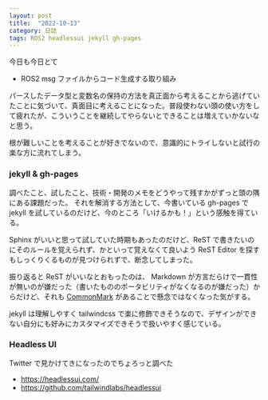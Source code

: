 ```yaml
---
layout: post
title:  "2022-10-13"
category: 日誌
tags: ROS2 headlessui jekyll gh-pages
---
```


今日も今日とて

* ROS2 msg ファイルからコード生成する取り組み

パースしたデータ型と変数名の保持の方法を真正面から考えることから逃げていたことに気づいて、真面目に考えることになった。普段使わない頭の使い方をして疲れたが、こういうことを継続してやらないとできることは増えていかないなと思う。

根が難しいことを考えることが好きでないので、意識的にトライしないと試行の楽な方に流れてしまう。


### jekyll & gh-pages

調べたこと、試したこと、技術・開発のメモをどうやって残すかがずっと頭の隅にある課題だった。
それを解消する方法として、今書いている gh-pages で jekyll を試しているのだけど、今のところ「いけるかも！」という感触を得ている。

Sphinx がいいと思って試していた時期もあったのだけど、ReST で書きたいのにそのルールを覚えられず、かといって覚えなくて良いよう ReST Editor を探すもしっくりくるものが見つけられずで、断念してしまった。

振り返ると ReST がいいなとおもったのは、 Markdown が方言だらけで一貫性が無いのが嫌だった（書いたもののポータビリティがなくなるのが嫌だった）からだけど、それも [CommonMark](https://commonmark.org/) があることで懸念ではなくなった気がする。

jekyll は理解しやすく tailwindcss で楽に修飾できそうなので、デザインができない自分にも好みにカスタマイズできそうで扱いやすく感じている。

### Headless UI

Twitter で見かけてきになったのでちょろっと調べた

* https://headlessui.com/
* https://github.com/tailwindlabs/headlessui

